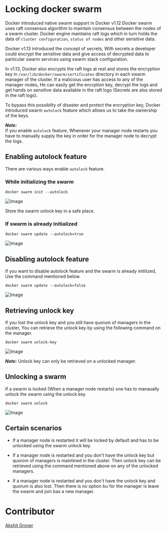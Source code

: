 # Locking docker swarm

Docker introduced native swarm support in Docker v1.12
Docker swarm uses raft consensus algorithm to maintain consensus between the nodes of a swarm cluster. Docker engine maintains raft logs which in turn holds the data of `cluster configuration`, `status of nodes` and other sensitive data.

Docker v1.13 introduced the concept of secrets, With secrets a developer could encrypt the sensitive data and give access of decrypted data to particular swarm services using swarm stack configuration.

In v1.13, Docker also encrypts the raft logs at rest and stores the encryption key in `/var/lib/docker/swarm/certificates` directory in each swarm manager of the cluster. If a malicious user has access to any of the manager nodes, He can easily get the encrption key, decrypt the logs and get hands on sensitive data available in the raft logs (Secrets are also stored in the raft logs).

To bypass this possibilty of disaster and protect the encryption key, Docker introduced swarm `autolock` feature which allows us to take the ownership of the keys.

***Note:***<br/>
If you enable `autolock` feature, Whenever your manager node restarts you have to manually supply the key in order for the manager node to decrypt the logs.

## Enabling autolock feature

There are various ways enable `autolock` feature.

### While initializing the swarm

```docker
docker swarm init --autolock
```
![Image](https://github.com/collabnix/dockerlabs/tree/master/intermediate/swarm/images/lock.png)

Store the swarm unlock key in a safe place.

### If swarm is already initialized

```
docker swarm update --autolock=true
```
![Image](https://github.com/collabnix/dockerlabs/tree/master/swarm/images/lock2.png)

## Disabling autolock feature

If you want to disable autolock feature and the swarm is already initilized, Use the command mentioned below.

```docker
docker swarm update --autolock=false
```
![Image](https://github.com/collabnix/dockerlabs/tree/master/swarm/images/lock3.png)

## Retrieving unlock key

If you lost the unlock key and you still have quorum of managers in the cluster, You can retrieve the unlock key by using the following command on the manager.

```docker
docker swarm unlock-key
```
![Image](https://github.com/collabnix/dockerlabs/tree/master/swarm/images/lock4.png)

***Note:***
Unlock key can only be retrieved on a unlocked manager.

## Unlocking a swarm

If a swarm is locked (When a manager node restarts) one has to manaually unlock the swarm using the unlock key.

```docker
docker swarm unlock
```
![Image](https://github.com/collabnix/dockerlabs/tree/master/swarm/images/lock5.png)

## Certain scenarios

* If a manager node is restarted it will be locked by default and has to be unlocked using the swarm unlock key.

* If a manager node is restarted and you don't have the unlock key but quorom of managers is maintined in the cluster. Then unlock key can be retrieved using the command mentioned above on any of the unlocked managers.

* If a manager node is restarted and you don't have the unlock key and quorum is also lost. Then there is no option bu for the manager is leave the swarm and join bas a new manager.

# Contributor

[Akshit Grover](https://github.com/akshitgrover)
